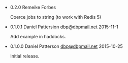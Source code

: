 * 0.2.0 Remeike Forbes

  Coerce jobs to string (to work with Redis 5)

* 0.1.0.1 Daniel Pattersion <dbp@dbpmail.net> 2015-11-1

  Add example in haddocks.

* 0.1.0.0 Daniel Patterson <dbp@dbpmail.net> 2015-10-25

  Initial release.
